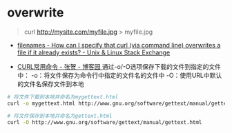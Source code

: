 


# overwrite

> curl http://mysite.com/myfile.jpg > myfile.jpg

* [filenames - How can I specify that curl (via command line) overwrites a file if it already exists? - Unix & Linux Stack Exchange ](https://unix.stackexchange.com/questions/19608/how-can-i-specify-that-curl-via-command-line-overwrites-a-file-if-it-already-e)


* [CURL常用命令 - 张贺 - 博客园 ](http://www.cnblogs.com/gbyukg/p/3326825.html)
通过-o/-O选项保存下载的文件到指定的文件中：
-o：将文件保存为命令行中指定的文件名的文件中
-O：使用URL中默认的文件名保存文件到本地

```sh
# 将文件下载到本地并命名为mygettext.html
curl -o mygettext.html http://www.gnu.org/software/gettext/manual/gettext.html

# 将文件保存到本地并命名为gettext.html
curl -O http://www.gnu.org/software/gettext/manual/gettext.html
```